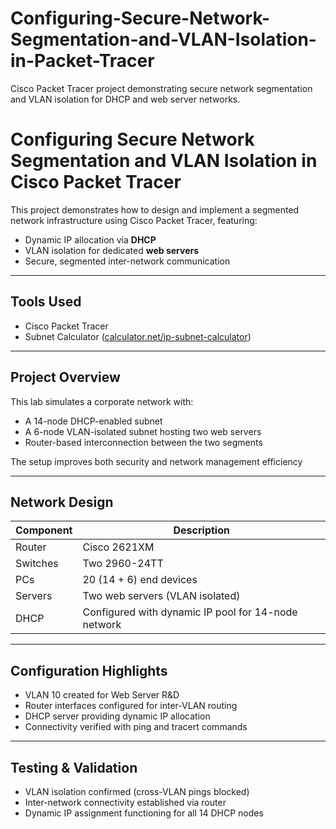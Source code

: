 # Configuring-Secure-Network-Segmentation-and-VLAN-Isolation-in-Packet-Tracer
Cisco Packet Tracer project demonstrating secure network segmentation and VLAN isolation for DHCP and web server networks.

# Configuring Secure Network Segmentation and VLAN Isolation in Cisco Packet Tracer

This project demonstrates how to design and implement a segmented network infrastructure using Cisco Packet Tracer, featuring:

- Dynamic IP allocation via **DHCP**
- VLAN isolation for dedicated **web servers**
- Secure, segmented inter-network communication

---

## Tools Used
- Cisco Packet Tracer
- Subnet Calculator ([calculator.net/ip-subnet-calculator](https://www.calculator.net/ip-subnet-calculator.html))

---

## Project Overview

This lab simulates a corporate network with:
- A 14-node DHCP-enabled subnet
- A 6-node VLAN-isolated subnet hosting two web servers
- Router-based interconnection between the two segments

The setup improves both security and network management efficiency

---

## Network Design

| Component | Description |
|------------|-------------|
| Router | Cisco 2621XM |
| Switches | Two 2960-24TT |
| PCs | 20 (14 + 6) end devices |
| Servers | Two web servers (VLAN isolated) |
| DHCP | Configured with dynamic IP pool for 14-node network |

---

## Configuration Highlights
- VLAN 10 created for Web Server R&D
- Router interfaces configured for inter-VLAN routing
- DHCP server providing dynamic IP allocation
- Connectivity verified with ping and tracert commands

---

## Testing & Validation
- VLAN isolation confirmed (cross-VLAN pings blocked)  
- Inter-network connectivity established via router  
- Dynamic IP assignment functioning for all 14 DHCP nodes

